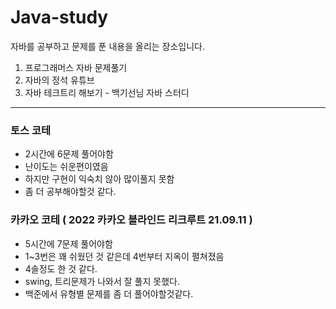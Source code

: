 # Java-study

자바를 공부하고 문제를 푼 내용을 올리는 장소입니다.

1. 프로그래머스 자바 문제풀기
2. 자바의 정석 유튜브
3. 자바 테크트리 해보기 - 백기선님 자바 스터디





---



### 토스 코테

- 2시간에 6문제 풀어야함
- 난이도는 쉬운편이였음
- 하지만 구현이 익숙치 않아 많이풀지 못함
- 좀 더 공부해야할것 같다.


### 카카오 코테 ( 2022 카카오 블라인드 리크루트 21.09.11 )

- 5시간에 7문제 풀어야함
- 1~3번은 꽤 쉬웠던 것 같은데 4번부터 지옥이 펼쳐졌음
- 4솔정도 한 것 같다.
- swing, 트리문제가 나와서 잘 풀지 못했다.
- 백준에서 유형별 문제를 좀 더 풀어야할것같다.